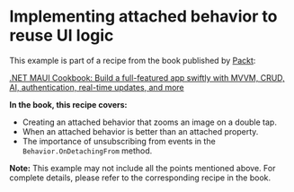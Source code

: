 # Implementing attached behavior to reuse UI logic
This example is part of a recipe from the book published by [Packt](https://www.packtpub.com/en-us?utm_source=github):

[.NET MAUI Cookbook: Build a full-featured app swiftly with MVVM, CRUD, AI, authentication, real-time updates, and more](https://www.packtpub.com/en-IT/product/net-maui-cookbook-9781835464625)

**In the book, this recipe covers:**
* Creating an attached behavior that zooms an image on a double tap.
* When an attached behavior is better than an attached property.
* The importance of unsubscribing from events in the `Behavior.OnDetachingFrom` method.

**Note:** This example may not include all the points mentioned above. For complete details, please refer to the corresponding recipe in the book.
